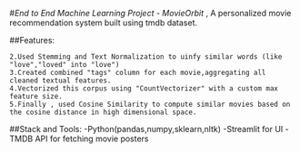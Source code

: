 #*End to End Machine Learning Project - MovieOrbit* , 
A personalized movie recommendation system built using tmdb dataset.


##Features: 
```1.Content Based Filtering using movie metadata like genres,keywords,cast,crew and overviews.
2.Used Stemming and Text Normalization to uinfy similar words (like "love","loved" into "love")
3.Created combined "tags" column for each movie,aggregating all cleaned textual features.
4.Vectorized this corpus using "CountVectorizer" with a custom max feature size.
5.Finally , used Cosine Similarity to compute similar movies based on the cosine distance in high dimensional space.
```


##Stack and Tools:
-Python(pandas,numpy,sklearn,nltk)
-Streamlit for UI
-TMDB API for fetching movie posters
